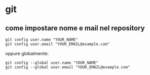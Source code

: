 # git

## come impostare nome e mail nel repository

```
git config user.name "YOUR_NAME"
git config user.email "YOUR_EMAIL@example.com"
```
oppure globalmente:
```
git config --global user.name "YOUR_NAME"
git config --global user.email "YOUR_EMAIL@example.com"
```
